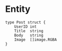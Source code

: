 # Entity

```
type Post struct {
    UserID int
    Title  string
    Body   string
    Image  []image.RGBA
}
```

